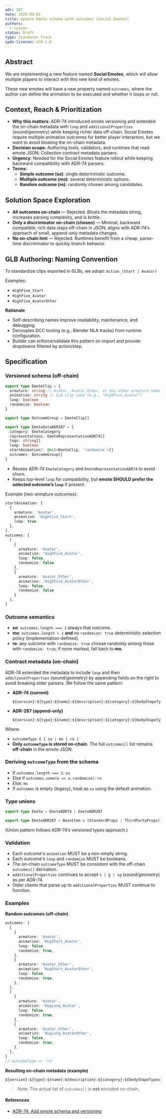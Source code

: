 ```yaml
---
adr: 287
date: 2025-09-01
title: Update Emote schema with outcomes (Social Emotes)
authors:
  - cyaiox
status: Draft
type: Standards Track
spdx-license: CC0-1.0
---
```


## Abstract

We are implementing a new feature named **Social Emotes**, which will allow multiple players to interact with this new kind of emotes.

These new emotes will have a new property named `outcomes`, where the author can define the animation to be executed and whether it loops or not.

## Context, Reach & Prioritization

- **Why this matters**: ADR-74 introduced emote versioning and extended the on-chain metadata with `loop` and `additionalProperties` (sound/geometry) while keeping richer data off-chain. Social Emotes require multiple animation outcomes for better player interaction, but we want to avoid bloating the on-chain metadata.
- **Decision scope**: Authoring tools, validators, and runtimes that read emote JSON; Collection contract metadata parsers.
- **Urgency**: Needed for the Social Emotes feature rollout while keeping backward compatibility with ADR-74 parsers.
- **Terms**:
  - **Simple outcome (so)**: single deterministic outcome.
  - **Multiple outcome (mo)**: several deterministic options.
  - **Random outcome (ro)**: randomly chosen among candidates.

## Solution Space Exploration

- **All outcomes on-chain** — Rejected. Bloats the metadata string, increases parsing complexity, and is brittle.
- **Only a discriminator on-chain (chosen)** — Minimal, backward compatible; rich data stays off-chain in JSON; aligns with ADR-74’s approach of small, append-only metadata changes.
- **No on-chain hint** — Rejected. Runtimes benefit from a cheap, parse-time discriminator to quickly branch behavior.

## GLB Authoring: Naming Convention

To standardize clips exported in GLBs, we adopt: `Action_(Start | Avatar)`

Examples:

- `HighFive_Start`
- `HighFive_Avatar`
- `HighFive_AvatarOther`

**Rationale**

- Self-describing names improve readability, maintenance, and debugging.
- Decouples DCC tooling (e.g., Blender NLA tracks) from runtime configuration.
- Builder can enforce/validate this pattern on import and provide dropdowns filtered by action/step.

## Specification

### Versioned schema (off-chain)

```ts
export type EmoteClip = {
  armature: string // Avatar, Avatar_Other, or any other armature name
  animation: string // GLB clip name (e.g., "HighFive_Avatar")
  loop: boolean
  randomize: boolean
}

export type OutcomeGroup = EmoteClip[]

export type EmoteDataADR287 = {
  category: EmoteCategory
  representations: EmoteRepresentationADR74[]
  tags: string[]
  loop: boolean
  startAnimation?: Omit<EmoteClip, 'randomize'>[]
  outcomes: OutcomeGroup[]
}
```

- Reuses ADR-74 `EmoteCategory` and `EmoteRepresentationADR74` to avoid churn.
- Keeps top-level `loop` for compatibility, but **emote SHOULD prefer the selected outcome’s `loop`** if present.

Example (two-armature outcomes):

```ts
startAnimation: [
  {
    armature: 'Avatar',
    animation: 'HighFive_Start',
    loop: true
  },
],
outcomes: [
  [
    {
      armature: 'Avatar',
      animation: 'HighFive_Avatar',
      loop: false,
      randomize: false
    },
    {
      armature: 'Avatar_Other',
      animation: 'HighFive_AvatarOther',
      loop: false,
      randomize: false
    }
  ],
]
```

### Outcome semantics

- **so**: `outcomes.length === 1` always that outcome.
- **mo**: `outcomes.length > 1` **and** no `randomize: true` deterministic selection policy (implementation-defined).
- **ro**: any outcome with `randomize: true` choose randomly among those with `randomize: true`; if none marked, fall back to **mo**.

### Contract metadata (on-chain)

ADR-74 extended the metadata to include `loop` and then `additionalProperties` (sound/geometry) by appending fields on the right to avoid breaking older parsers. We follow the same pattern:

- **ADR-74 (current)**

  ```
  ${version}:${type}:${name}:${description}:${category}:${bodyShapeTypes}:${loop}:${additionalProperties}
  ```

- **ADR-287 (append-only)**

  ```
  ${version}:${type}:${name}:${description}:${category}:${bodyShapeTypes}:${loop}:${additionalProperties}:${outcomeType}
  ```

Where:

- `outcomeType ∈ { so | mo | ro }`
- **Only `outcomeType` is stored on-chain.** The full `outcomes[]` list remains **off-chain** in the emote JSON.

### Deriving `outcomeType` from the schema

- If `outcomes.length === 1`: `so`
- Else if `outcomes.some(o => o.randomize)`: `ro`
- Else: `mo`
- If `outcomes` is empty (legacy), treat as `so` using the default animation.

### Type unions

```ts
export type Emote = EmoteADR74 | EmoteADR287

export type EmoteADR287 = BaseItem & (StandardProps | ThirdPartyProps) & { emoteDataADR287: EmoteDataADR287 }
```

(Union pattern follows ADR-74’s versioned types approach.)

### Validation

- Each outcome's `animation` MUST be a non-empty string.
- Each outcome's `loop` and `randomize` MUST be booleans.
- The on-chain `outcomeType` MUST be consistent with the off-chain `outcomes[]` derivation.
- `additionalProperties` continues to accept `s | g | sg` (sound/geometry) as per ADR-74.
- Older clients that parse up to `additionalProperties` MUST continue to function.

### Examples

**Random outcomes (off-chain)**

```ts
outcomes: [
  [
    {
      armature: 'Avatar',
      animation: 'HugShort_Avatar',
      loop: false,
      randomize: true,
    },
    {
      armature: 'Avatar_Other',
      animation: 'HugShort_AvatarOther',
      loop: false,
      randomize: true,
    },
  ],
  [
    {
      armature: 'Avatar',
      animation: 'HugLong_Avatar',
      loop: false,
      randomize: true,
    },
    {
      armature: 'Avatar_Other',
      animation: 'HugLong_AvatarOther',
      loop: false,
      randomize: true,
    },
  ],
]
// outcomeType => "ro"
```

**Resulting on-chain metadata (example)**

```
${version}:${type}:${name}:${description}:${category}:${bodyShapeTypes}:${loop}:${additionalProperties}:ro
```

> Note: The actual list of `outcomes[]` is **not** encoded on-chain.

#### References

- [ADR-74: Add emote schema and versioning](https://adr.decentraland.org/adr/ADR-74)
